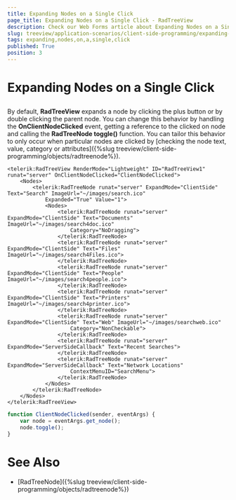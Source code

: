 ```yaml
---
title: Expanding Nodes on a Single Click
page_title: Expanding Nodes on a Single Click - RadTreeView
description: Check our Web Forms article about Expanding Nodes on a Single Click.
slug: treeview/application-scenarios/client-side-programming/expanding-nodes-on-a-single-click
tags: expanding,nodes,on,a,single,click
published: True
position: 3
---
```


# Expanding Nodes on a Single Click



## 

By default, **RadTreeView** expands a node by clicking the plus button or by double clicking the parent node. You can change this behavior by handling the **OnClientNodeClicked** event, getting a reference to the clicked on node and calling the **RadTreeNode toggle()** function. You can tailor this behavior to only occur when particular nodes are clicked by [checking the node text, value, category or attributes]({%slug treeview/client-side-programming/objects/radtreenode%}).

````ASPNET
<telerik:RadTreeView RenderMode="Lightweight" ID="RadTreeView1" runat="server" OnClientNodeClicked="ClientNodeClicked">
    <Nodes>
        <telerik:RadTreeNode runat="server" ExpandMode="ClientSide" Text="Search" ImageUrl="~/images/search.ico"
            Expanded="True" Value="1">
            <Nodes>
                <telerik:RadTreeNode runat="server" ExpandMode="ClientSide" Text="Documents" ImageUrl="~/images/search4doc.ico"
                    Category="NoDragging">
                </telerik:RadTreeNode>
                <telerik:RadTreeNode runat="server" ExpandMode="ClientSide" Text="Files" ImageUrl="~/images/search4Files.ico">
                </telerik:RadTreeNode>
                <telerik:RadTreeNode runat="server" ExpandMode="ClientSide" Text="People" ImageUrl="~/images/search4people.ico">
                </telerik:RadTreeNode>
                <telerik:RadTreeNode runat="server" ExpandMode="ClientSide" Text="Printers" ImageUrl="~/images/search4printer.ico">
                </telerik:RadTreeNode>
                <telerik:RadTreeNode runat="server" ExpandMode="ClientSide" Text="Web" ImageUrl="~/images/searchweb.ico"
                    Category="NonCheckable">
                </telerik:RadTreeNode>
                <telerik:RadTreeNode runat="server" ExpandMode="ServerSideCallback" Text="Recent Searches">
                </telerik:RadTreeNode>
                <telerik:RadTreeNode runat="server" ExpandMode="ServerSideCallback" Text="Network Locations"
                    ContextMenuID="SearchMenu">
                </telerik:RadTreeNode>
            </Nodes>
        </telerik:RadTreeNode>
    </Nodes>
</telerik:RadTreeView>
````
````JavaScript
function ClientNodeClicked(sender, eventArgs) {
	var node = eventArgs.get_node();
	node.toggle();
}
````





# See Also

 * [RadTreeNode]({%slug treeview/client-side-programming/objects/radtreenode%})
